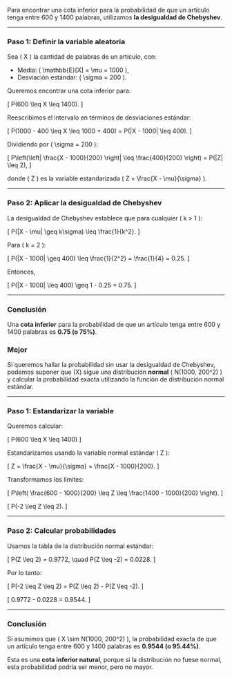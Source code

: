 Para encontrar una cota inferior para la probabilidad de que un artículo tenga entre 600 y 1400 palabras, utilizamos **la desigualdad de Chebyshev**.

---

### **Paso 1: Definir la variable aleatoria**
Sea \( X \) la cantidad de palabras de un artículo, con:

- Media: \( \mathbb{E}[X] = \mu = 1000 \),
- Desviación estándar: \( \sigma = 200 \).

Queremos encontrar una cota inferior para:

\[
P(600 \leq X \leq 1400).
\]

Reescribimos el intervalo en términos de desviaciones estándar:

\[
P(1000 - 400 \leq X \leq 1000 + 400) = P(|X - 1000| \leq 400).
\]

Dividiendo por \( \sigma = 200 \):

\[
P\left(\left| \frac{X - 1000}{200} \right| \leq \frac{400}{200} \right) = P(|Z| \leq 2),
\]

donde \( Z \) es la variable estandarizada \( Z = \frac{X - \mu}{\sigma} \).

---

### **Paso 2: Aplicar la desigualdad de Chebyshev**
La desigualdad de Chebyshev establece que para cualquier \( k > 1 \):

\[
P(|X - \mu| \geq k\sigma) \leq \frac{1}{k^2}.
\]

Para \( k = 2 \):

\[
P(|X - 1000| \geq 400) \leq \frac{1}{2^2} = \frac{1}{4} = 0.25.
\]

Entonces,

\[
P(|X - 1000| \leq 400) \geq 1 - 0.25 = 0.75.
\]

---

### **Conclusión**
Una **cota inferior** para la probabilidad de que un artículo tenga entre 600 y 1400 palabras es **0.75 (o 75%)**.

### Mejor

Si queremos hallar la probabilidad sin usar la desigualdad de Chebyshev, podemos suponer que \(X\) sigue una distribución **normal** \( N(1000, 200^2) \) y calcular la probabilidad exacta utilizando la función de distribución normal estándar.

---

### **Paso 1: Estandarizar la variable**
Queremos calcular:

\[
P(600 \leq X \leq 1400)
\]

Estandarizamos usando la variable normal estándar \( Z \):

\[
Z = \frac{X - \mu}{\sigma} = \frac{X - 1000}{200}.
\]

Transformamos los límites:

\[
P\left( \frac{600 - 1000}{200} \leq Z \leq \frac{1400 - 1000}{200} \right).
\]

\[
P(-2 \leq Z \leq 2).
\]

---

### **Paso 2: Calcular probabilidades**
Usamos la tabla de la distribución normal estándar:

\[
P(Z \leq 2) = 0.9772, \quad P(Z \leq -2) = 0.0228.
\]

Por lo tanto:

\[
P(-2 \leq Z \leq 2) = P(Z \leq 2) - P(Z \leq -2).
\]

\[
0.9772 - 0.0228 = 0.9544.
\]

---

### **Conclusión**
Si asumimos que \( X \sim N(1000, 200^2) \), la probabilidad exacta de que un artículo tenga entre 600 y 1400 palabras es **0.9544 (o 95.44%)**.

Esta es una **cota inferior natural**, porque si la distribución no fuese normal, esta probabilidad podría ser menor, pero no mayor.